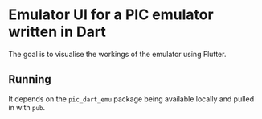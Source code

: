 # Emulator UI for a PIC emulator written in Dart

The goal is to visualise the workings of the emulator using Flutter.

## Running

It depends on the `pic_dart_emu` package being available locally and pulled in with `pub`.